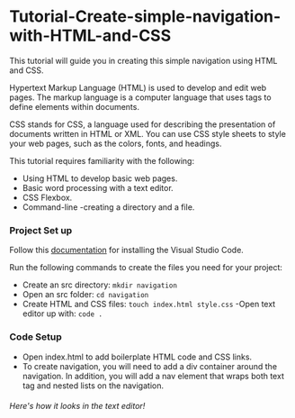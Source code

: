 # Tutorial-Create-simple-navigation-with-HTML-and-CSS

This tutorial will guide you in creating this simple navigation using HTML and CSS.

Hypertext Markup Language (HTML) is used to develop and edit web pages. The markup language is a computer language that uses tags to define elements within documents. 

CSS stands for CSS, a language used for describing the presentation of documents written in HTML or XML. You can use CSS style sheets to style your web pages, such as the colors, fonts, and headings.

 This tutorial requires familiarity with the following:

- Using HTML to develop basic web pages.
- Basic word processing with a text editor.
- CSS Flexbox.
- Command-line -creating a directory and a file.

### Project Set up

Follow this [documentation](https://code.visualstudio.com/docs/setup/setup-overview) for installing the Visual Studio Code. 

Run the following commands to create the files you need for your project:
- Create an src directory: `mkdir navigation`
- Open an src folder: `cd navigation`
- Create HTML and CSS files:  `touch index.html style.css`
-Open text editor up with:  `code .`
 
 
 ### Code Setup
 
- Open index.html to add boilerplate HTML code and CSS links.
- To create navigation, you will need to add a div container around the navigation. In addition, you will add a nav element that wraps both text tag and nested lists on the navigation.  

###### Here's how it looks in the text editor!


